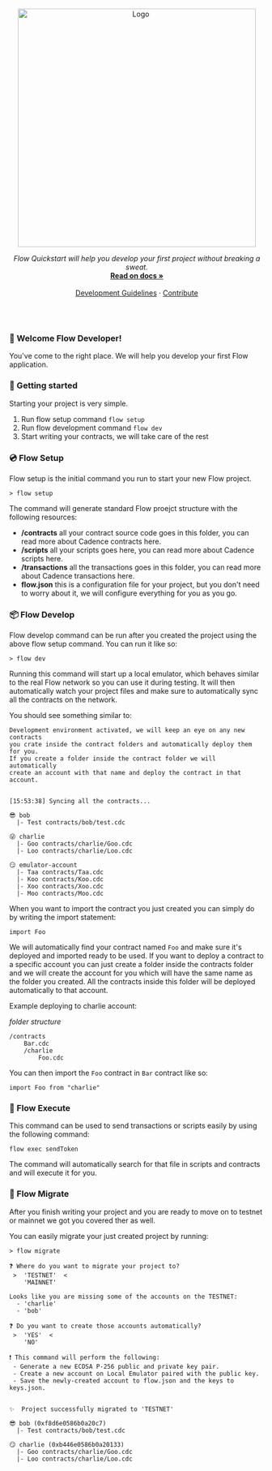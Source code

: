 <br />
<p align="center">
  <a href="https://docs.onflow.org/flow-cli/install/">
    <img src="https://raw.githubusercontent.com/onflow/flow-cli/tmp/cli-dev/quick.svg" alt="Logo" width="470" height="auto">
  </a>

  <p align="center">
    <i>Flow Quickstart will help you develop your first project without breaking a sweat.</i>
    <br />
    <a href="https://docs.onflow.org/flow-cli/install/"><strong>Read on docs »</strong></a>
    <br />
    <br />
    <a href="https://github.com/onflow/flow-cli/issues">Development Guidelines</a>
    ·
    <a href="https://github.com/onflow/flow-cli/blob/master/CONTRIBUTING.md">Contribute</a>
  </p>
</p>
<br />
<br />

### 👋 Welcome Flow Developer!
You've come to the right place. We will help you develop your first Flow application.

### 🔨 Getting started
Starting your project is very simple.

1. Run flow setup command `flow setup`
2. Run flow development command `flow dev`
3. Start writing your contracts, we will take care of the rest

### 💿 Flow Setup
Flow setup is the initial command you run to start your new Flow project.
```shell
> flow setup
```
The command will generate standard Flow proejct structure with the following resources:

- **/contracts** all your contract source code goes in this folder, you can read more about Cadence contracts here.
- **/scripts** all your scripts goes here, you can read more about Cadence scripts here.
- **/transactions** all the transactions goes in this folder, you can read more about Cadence transactions here.
- **flow.json** this is a configuration file for your project, but you don't need to worry about it, we will configure everything for you as you go.


### 📦 Flow Develop
Flow develop command can be run after you created the project using the above flow setup command. You can run it like so:
```shell
> flow dev
```
Running this command will start up a local emulator, which behaves similar to the real Flow network so you can use it during testing. It will then automatically watch your project files and make sure to automatically sync all the contracts on the network.

You should see something similar to:
```shell
Development environment activated, we will keep an eye on any new contracts
you crate inside the contract folders and automatically deploy them for you.
If you create a folder inside the contract folder we will automatically
create an account with that name and deploy the contract in that account.


[15:53:38] Syncing all the contracts...

😎 bob
  |- Test contracts/bob/test.cdc

😜 charlie
  |- Goo contracts/charlie/Goo.cdc
  |- Loo contracts/charlie/Loo.cdc

😏 emulator-account
  |- Taa contracts/Taa.cdc
  |- Koo contracts/Koo.cdc
  |- Xoo contracts/Xoo.cdc
  |- Moo contracts/Moo.cdc
```

When you want to import the contract you just created you can simply do by writing the import statement:
```
import Foo
```
We will automatically find your contract named `Foo` and make sure it's deployed and imported ready to be used.
If you want to deploy a contract to a specific account you can just create a folder inside the contracts folder and we will create the account for you which will have the same name as the folder you created. All the contracts inside this folder will be deployed automatically to that account.

Example deploying to charlie account:

_folder structure_
```
/contracts
    Bar.cdc
    /charlie
        Foo.cdc
```

You can then import the `Foo` contract in `Bar` contract like so:
```
import Foo from "charlie"
```


### 🚀 Flow Execute

This command can be used to send transactions or scripts easily by using the following command:
```shell
flow exec sendToken
```
The command will automatically search for that file in scripts and contracts and will execute it for you.


### 🎉 Flow Migrate
After you finish writing your project and you are ready to move on to testnet or mainnet we got you covered ther as well.

You can easily migrate your just created project by running:

```shell
> flow migrate

❓ Where do you want to migrate your project to?
 >  'TESTNET'  <
    'MAINNET'  

Looks like you are missing some of the accounts on the TESTNET:
  - 'charlie'
  - 'bob'

❓ Do you want to create those accounts automatically?
 >  'YES'  <
    'NO'

❗ This command will perform the following:
 - Generate a new ECDSA P-256 public and private key pair.
 - Create a new account on Local Emulator paired with the public key.
 - Save the newly-created account to flow.json and the keys to keys.json.


✨  Project successfully migrated to 'TESTNET'

😎 bob (0xf8d6e0586b0a20c7)
  |- Test contracts/bob/test.cdc

😏 charlie (0xb446e0586b0a20133)
  |- Goo contracts/charlie/Goo.cdc
  |- Loo contracts/charlie/Loo.cdc

```
